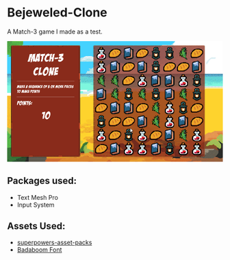 # Bejeweled-Clone
A Match-3 game I made as a test.

![Match-3](Content/match-3.gif)

## Packages used:
- Text Mesh Pro
- Input System

## Assets Used:
- [superpowers-asset-packs](https://github.com/sparklinlabs/superpowers-asset-packs)
- [Badaboom Font](https://blambot.com/collections/all-fonts/products/badaboom)
